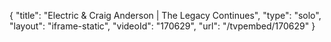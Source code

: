 {
    "title": "Electric & Craig Anderson | The Legacy Continues",
    "type": "solo",
    "layout": "iframe-static",
    "videoId": "170629",
    "url": "\/tvpembed\/170629"
}